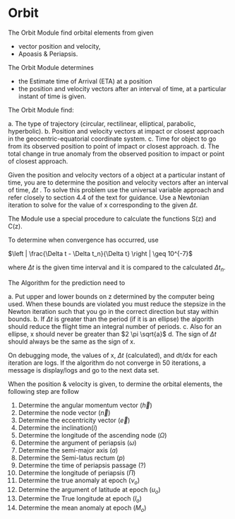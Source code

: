 
# Orbit

 The Orbit Module find orbital elements from given 
- vector position and velocity,
- Apoasis & Periapsis.

The Orbit Module determines
- the Estimate time of Arrival (ETA) at a position 
- the position and velocity vectors after an interval of time, at a particular instant of time is given.

The Orbit Module find:

a. The type of trajectory (circular, rectilinear, elliptical, parabolic, hyperbolic).
b. Position and velocity vectors at impact or closest approach in the geocentric-equatorial coordinate system.
c. Time for object to go from its observed position to point of impact or closest approach.
d. The total change in true anomaly from the observed position to impact or point of closest approach.

Given the position and velocity vectors of a object at a particular instant of time, you are to determine the position and velocity vectors after an interval of time, $\Delta t$ . 
To solve this problem use the universal variable approach and refer closely to section 4.4 of the text for guidance. 
Use a Newtonian iteration to solve for the value of x corresponding to the given $\Delta t$. 

The Module use a special procedure to calculate the functions S(z) and C(z).

To determine when convergence has occurred, use

$\left | \frac{\Delta t - \Delta t_n}{\Delta t}  \right | \geq 10^{-7}$

where $\Delta t$ is the given time interval and it is compared to the calculated $\Delta t_n$. 

The Algorithm for the prediction need to

a. Put upper and lower bounds on z determined by the computer being used. When these bounds are violated you must reduce the stepsize in the Newton iteration such that you go in the correct direction but stay within bounds.
b. If $\Delta t$ is greater than the period (if it is an ellipse) the algorith should reduce the flight time an integral number of periods.
c. Also for an ellipse, x should never be greater than $2 \pi \sqrt{a}$
d. The sign of $\Delta t$ should always be the same as the sign of x.

On debugging mode, the values of x, $\Delta t$  (calculated), and dt/dx for each iteration are logs. 
If the algorithm do not converge in 50 iterations, a message is display/logs and go to the next data set. 

When the position & velocity is given, to dermine the orbital elements, the following step are follow
1. Determine the angular momentum vector ($\vec{h}$)
2.  Determine the node vector ($\vec{n}$)
3.  Determine the eccentricity vector ($\vec{e}$)
4.  Determine the inclination($i$)
5.  Determine the longitude of the ascending node ($\Omega$)
6.  Determine the argument of periapsis ($\omega$)
7.  Determine the semi-major axis ($a$)
8.  Determine the Semi-latus rectum ($p$)
9.  Determine the time of periapsis passage ($?$)
10. Determine the longitude of periapsis ($\Pi$)
11. Determine the true anomaly at epoch ($\nu_o$)
12. Determine the argument of latitude at epoch ($u_o$)
13. Determine the True longitude at epoch ($l_o$)
14. Determine the mean anomaly at epoch ($M_o$)

